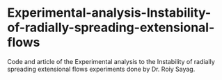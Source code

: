 # Experimental-analysis-Instability-of-radially-spreading-extensional-flows
Code and article of the Experimental analysis to the Instability of radially spreading extensional flows experiments done by Dr. Roiy Sayag.
